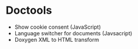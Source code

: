 # Doctools

* Show cookie consent (JavaScript)
* Language switcher for documents (Javsacript)
* Doxygen XML to HTML transform
